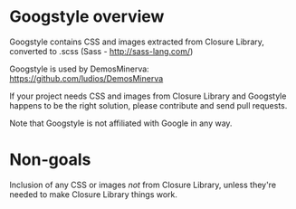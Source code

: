 Googstyle overview
==================

Googstyle contains CSS and images extracted from Closure Library,
converted to .scss (Sass - http://sass-lang.com/)

Googstyle is used by DemosMinerva: https://github.com/ludios/DemosMinerva

If your project needs CSS and images from Closure Library and Googstyle
happens to be the right solution, please contribute and send pull requests.

Note that Googstyle is not affiliated with Google in any way.


Non-goals
=========

Inclusion of any CSS or images *not* from Closure Library, unless
they're needed to make Closure Library things work.
